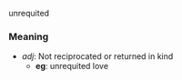 unrequited
### Meaning
+ _adj_: Not reciprocated or returned in kind
    + __eg__: unrequited love

